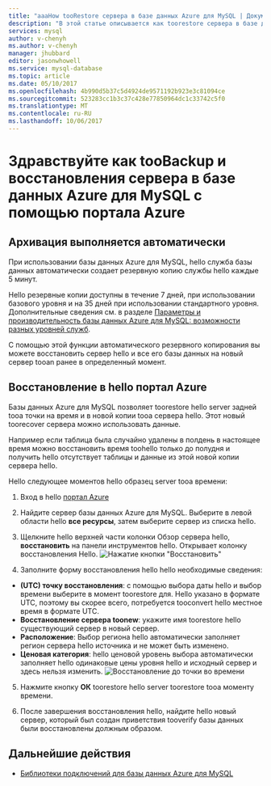 ```yaml
---
title: "aaaHow tooRestore сервера в базе данных Azure для MySQL | Документы Microsoft"
description: "В этой статье описывается как toorestore сервера в базе данных Azure для использования MySQL hello портал Azure."
services: mysql
author: v-chenyh
ms.author: v-chenyh
manager: jhubbard
editor: jasonwhowell
ms.service: mysql-database
ms.topic: article
ms.date: 05/10/2017
ms.openlocfilehash: 4b990d5b37c5d4924de9571192b923e3c81094ce
ms.sourcegitcommit: 523283cc1b3c37c428e77850964dc1c33742c5f0
ms.translationtype: MT
ms.contentlocale: ru-RU
ms.lasthandoff: 10/06/2017
---
```

# <a name="how-toobackup-and-restore-a-server-in-azure-database-for-mysql-using-hello-azure-portal"></a>Здравствуйте как tooBackup и восстановления сервера в базе данных Azure для MySQL с помощью портала Azure

## <a name="backup-happens-automatically"></a>Архивация выполняется автоматически
При использовании базы данных Azure для MySQL, hello служба базы данных автоматически создает резервную копию службы hello каждые 5 минут. 

Hello резервные копии доступны в течение 7 дней, при использовании базового уровня и на 35 дней при использовании стандартного уровня. Дополнительные сведения см. в разделе [Параметры и производительность базы данных Azure для MySQL: возможности разных уровней служб](concepts-service-tiers.md).

С помощью этой функции автоматического резервного копирования вы можете восстановить сервер hello и все его базы данных на новый сервер tooan ранее в определенный момент.

## <a name="restore-in-hello-azure-portal"></a>Восстановление в hello портал Azure
Базы данных Azure для MySQL позволяет toorestore hello server задней tooa точки на время и в новой копии tooa сервера hello. Этот новый toorecover сервера можно использовать данные. 

Например если таблица была случайно удалены в полдень в настоящее время можно восстановить время toohello только до полудня и получить hello отсутствует таблицы и данные из этой новой копии сервера hello.

Hello следующее моментов hello образец server tooa времени:

1. Вход в hello [портал Azure](https://portal.azure.com/)

2. Найдите сервер базы данных Azure для MySQL. Выберите в левой области hello **все ресурсы**, затем выберите сервер из списка hello.

3.  Щелкните hello верхней части колонки Обзор сервера hello, **восстановить** на панели инструментов hello. Открывает колонку восстановления Hello.
![Нажатие кнопки "Восстановить"](./media/howto-restore-server-portal/click-restore-button.png)

4. Заполните форму восстановления hello hello необходимые сведения:

- **(UTC) точку восстановления**: с помощью выбора даты hello и выбор времени выберите в момент toorestore для. Hello указано в формате UTC, поэтому вы скорее всего, потребуется tooconvert hello местное время в формате UTC.
- **Восстановление сервера toonew**: укажите имя toorestore hello существующий сервер в новый сервер.
- **Расположение**: Выбор региона hello автоматически заполняет регион сервера hello источника и не может быть изменено.
- **Ценовая категория**: hello ценовой уровень выбора автоматически заполняет hello одинаковые цены уровня hello и исходный сервер и здесь нельзя изменить. 
![Восстановление до точки во времени](./media/howto-restore-server-portal/pitr-restore.png)

5. Нажмите кнопку **ОК** toorestore hello server toorestore tooa моменту времени. 

6. После завершения восстановления hello, найдите hello новый сервер, который был создан приветствия tooverify базы данных были восстановлены должным образом.

## <a name="next-steps"></a>Дальнейшие действия
- [Библиотеки подключений для базы данных Azure для MySQL](concepts-connection-libraries.md)